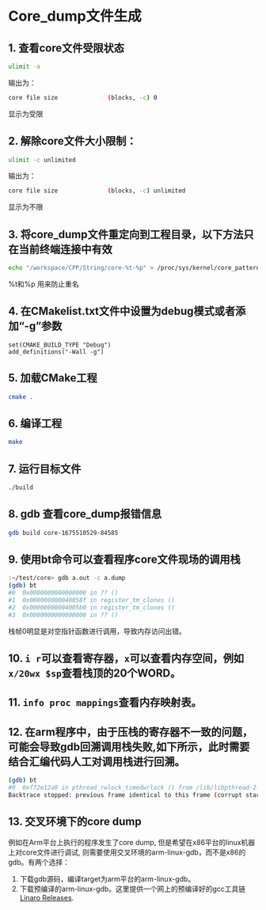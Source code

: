# Core_dump文件生成


 ## 1. 查看core文件受限状态
 ```bash
 ulimit -a
 ```
输出为：

 ```bash
core file size              (blocks, -c) 0
 ```

显示为受限

## 2. 解除core文件大小限制：

 ```bash
 ulimit -c unlimited
 ```

输出为：

 ```bash
core file size              (blocks, -c) unlimited
 ```

显示为不限

 ## 3. 将core_dump文件重定向到工程目录，以下方法只在当前终端连接中有效

 ```bash
 echo "/workspace/CPP/String/core-%t-%p" > /proc/sys/kernel/core_pattern
 ```
%t和%p 用来防止重名

 ## 4. 在CMakelist.txt文件中设置为debug模式或者添加“-g”参数

 ```CMakeList
 set(CMAKE_BUILD_TYPE "Debug")
 add_definitions("-Wall -g")
 ```
## 5. 加载CMake工程
 ```bash
 cmake .
 ```
## 6. 编译工程
 ```bash
make
 ```
## 7. 运行目标文件
 ```bash
 ./build
 ```
## 8. gdb 查看core_dump报错信息
 ```bash
gdb build core-1675510529-84585
 ```

## 9. 使用bt命令可以查看程序core文件现场的调用栈

```bash
:~/test/core> gdb a.out -c a.dump
(gdb) bt
#0  0x0000000000000000 in ?? ()
#1  0x000000000040058f in register_tm_clones ()
#2  0x00000000004005b0 in register_tm_clones ()
#3  0x0000000000000000 in ?? ()
```

栈帧0明显是对空指针函数进行调用，导致内存访问出错。

## 10. `i r`可以查看寄存器，`x`可以查看内存空间，例如`x/20wx $sp`查看栈顶的20个WORD。

## 11. `info proc mappings`查看内存映射表。

## 12. 在arm程序中，由于压栈的寄存器不一致的问题，可能会导致gdb回溯调用栈失败,如下所示，此时需要结合汇编代码人工对调用栈进行回溯。

```bash
(gdb) bt
#0  0xf72e12a0 in pthread_rwlock_timedwrlock () from /lib/libpthread-2.22.so
Backtrace stopped: previous frame identical to this frame (corrupt stack?)
```

## 13. 交叉环境下的core dump

例如在Arm平台上执行的程序发生了core dump, 但是希望在x86平台的linux机器上对core文件进行调试, 则需要使用交叉环境的arm-linux-gdb，而不是x86的gdb。有两个选择：

1. 下载gdb源码，编译target为arm平台的arm-linux-gdb。
2. 下载预编译的arm-linux-gdb。这里提供一个网上的预编译好的gcc工具链[Linaro Releases](https://releases.linaro.org/components/toolchain/binaries/7.3-2018.05/arm-linux-gnueabi/).

